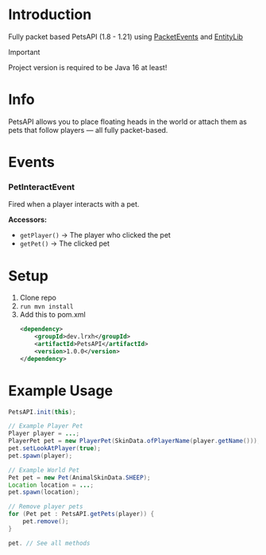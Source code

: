 # Introduction
Fully packet based PetsAPI (1.8 - 1.21) using [PacketEvents](https://github.com/retrooper/packetevents/) and [EntityLib](https://github.com/Tofaa2/EntityLib) 

> [!IMPORTANT]
> Project version is required to be Java 16 at least!

# Info
PetsAPI allows you to place floating heads in the world or attach them as pets that follow players — all fully packet-based.

# Events
### PetInteractEvent

Fired when a player interacts with a pet.

**Accessors:**
- `getPlayer()` → The player who clicked the pet
- `getPet()` → The clicked pet

# Setup
1. Clone repo
2. ```run mvn install```
3. Add this to pom.xml
   ```xml
   <dependency>
       <groupId>dev.lrxh</groupId>
       <artifactId>PetsAPI</artifactId>
       <version>1.0.0</version>
   </dependency>
   ```
# Example Usage
```java
PetsAPI.init(this);

// Example Player Pet
Player player = ...;
PlayerPet pet = new PlayerPet(SkinData.ofPlayerName(player.getName()));
pet.setLookAtPlayer(true);
pet.spawn(player);

// Example World Pet
Pet pet = new Pet(AnimalSkinData.SHEEP);
Location location = ...;
pet.spawn(location);

// Remove player pets
for (Pet pet : PetsAPI.getPets(player)) {
    pet.remove();
}

pet. // See all methods
``` 

